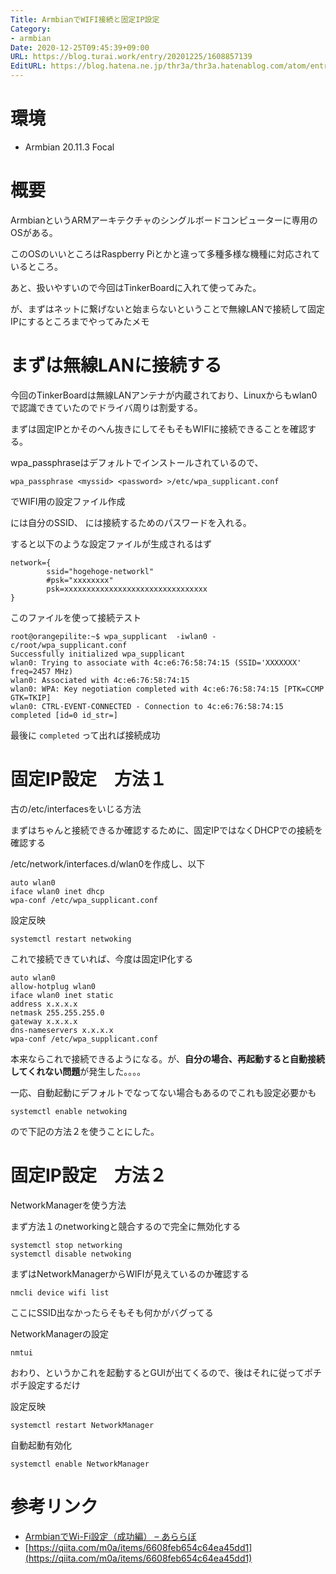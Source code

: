 ```yaml
---
Title: ArmbianでWIFI接続と固定IP設定
Category:
- armbian
Date: 2020-12-25T09:45:39+09:00
URL: https://blog.turai.work/entry/20201225/1608857139
EditURL: https://blog.hatena.ne.jp/thr3a/thr3a.hatenablog.com/atom/entry/26006613669692065
---
```


# 環境

- Armbian 20.11.3 Focal

# 概要

ArmbianというARMアーキテクチャのシングルボードコンピューターに専用のOSがある。

このOSのいいところはRaspberry Piとかと違って多種多様な機種に対応されているところ。

あと、扱いやすいので今回はTinkerBoardに入れて使ってみた。

が、まずはネットに繋げないと始まらないということで無線LANで接続して固定IPにするところまでやってみたメモ


# まずは無線LANに接続する

今回のTinkerBoardは無線LANアンテナが内蔵されており、Linuxからもwlan0で認識できていたのでドライバ周りは割愛する。

まずは固定IPとかそのへん抜きにしてそもそもWIFIに接続できることを確認する。

wpa_passphraseはデフォルトでインストールされているので、

```
wpa_passphrase <myssid> <password> >/etc/wpa_supplicant.conf
```

でWIFI用の設定ファイル作成

<myssid>には自分のSSID、<password> には接続するためのパスワードを入れる。

すると以下のような設定ファイルが生成されるはず

```
network={
        ssid="hogehoge-networkl"
        #psk="xxxxxxxx"
        psk=xxxxxxxxxxxxxxxxxxxxxxxxxxxxxxxx
}
```

このファイルを使って接続テスト

```
root@orangepilite:~$ wpa_supplicant  -iwlan0 -c/root/wpa_supplicant.conf
Successfully initialized wpa_supplicant
wlan0: Trying to associate with 4c:e6:76:58:74:15 (SSID='XXXXXXX' freq=2457 MHz)
wlan0: Associated with 4c:e6:76:58:74:15
wlan0: WPA: Key negotiation completed with 4c:e6:76:58:74:15 [PTK=CCMP GTK=TKIP]
wlan0: CTRL-EVENT-CONNECTED - Connection to 4c:e6:76:58:74:15 completed [id=0 id_str=]
```

最後に `completed` って出れば接続成功

# 固定IP設定　方法１

古の/etc/interfacesをいじる方法

まずはちゃんと接続できるか確認するために、固定IPではなくDHCPでの接続を確認する

/etc/network/interfaces.d/wlan0を作成し、以下

```
auto wlan0
iface wlan0 inet dhcp
wpa-conf /etc/wpa_supplicant.conf
```

設定反映

```
systemctl restart netwoking
```

これで接続できていれば、今度は固定IP化する

```
auto wlan0 
allow-hotplug wlan0
iface wlan0 inet static
address x.x.x.x
netmask 255.255.255.0
gateway x.x.x.x
dns-nameservers x.x.x.x
wpa-conf /etc/wpa_supplicant.conf
```

本来ならこれで接続できるようになる。が、**自分の場合、再起動すると自動接続してくれない問題**が発生した。。。。

一応、自動起動にデフォルトでなってない場合もあるのでこれも設定必要かも

```
systemctl enable netwoking
```

ので下記の方法２を使うことにした。

# 固定IP設定　方法２

NetworkManagerを使う方法

まず方法１のnetworkingと競合するので完全に無効化する

```
systemctl stop networking
systemctl disable netwoking
```

まずはNetworkManagerからWIFIが見えているのか確認する

```
nmcli device wifi list
```

ここにSSID出なかったらそもそも何かがバグってる

NetworkManagerの設定

```
nmtui
```

おわり、というかこれを起動するとGUIが出てくるので、後はそれに従ってポチポチ設定するだけ

設定反映

```
systemctl restart NetworkManager
```

自動起動有効化

```
systemctl enable NetworkManager
```

# 参考リンク

- [ArmbianでWi-Fi設定（成功編） – あららぼ](https://arailab.info/2020-09-20/?p=11217)
- [https://qiita.com/m0a/items/6608feb654c64ea45dd1](https://qiita.com/m0a/items/6608feb654c64ea45dd1)
